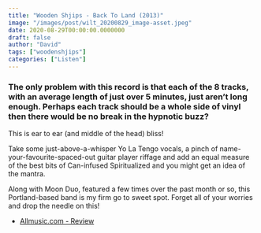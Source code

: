```yaml
---
title: "Wooden Shjips - Back To Land (2013)"
image: "/images/post/wilt_20200829_image-asset.jpeg"
date: 2020-08-29T00:00:00.0000000
draft: false
author: "David"
tags: ["woodenshjips"]
categories: ["Listen"]
---
```

### The only problem with this record is that each of the 8 tracks, with an average length of just over 5 minutes, just aren’t long enough. Perhaps each track should be a whole side of vinyl then there would be no break in the hypnotic buzz?    
  
This is ear to ear (and middle of the head) bliss!   
  
Take some just-above-a-whisper Yo La Tengo vocals, a pinch of name-your-favourite-spaced-out guitar player riffage and add an equal measure of the best bits of Can-infused Spiritualized and you might get an idea of the mantra.   
  
Along with Moon Duo, featured a few times over the past month or so, this Portland-based band is my firm go to sweet spot. Forget all of your worries and drop the needle on this!  

-  [Allmusic.com - Review](https://www.allmusic.com/album/back-to-land-mw0002582391)